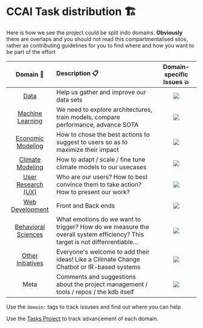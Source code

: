 # CCAI Task distribution 🏗

Here is how we see the project could be split indo domains. **Obviously** there are overlaps and you should not read this compartmentalised silos, rather as contributing guidelines for you to find where and how you want to be part of the effort

|             Domain 📒              | Description     📋                                                                                                            |                                                      Domain-specific Issues     💥                                                  |
| :-----------------------------: | :-------------------------------------------------------------------------------------------------------------------------- | :--------------------------------------------------------------------------------------------------------------: |
|          [Data](data)           | Help us gather and improve our data sets                                                                                    |       [![][domain:data]](https://github.com/cc-ai/kdb/issues?q=is%3Aopen+is%3Aissue+label%3Adomain%3Adata)       |
|     [Machine Learning](ml)      | We need to explore architectures, train models, compare performance, advance SOTA                                           |         [![][domain:ml]](https://github.com/cc-ai/kdb/issues?q=is%3Aopen+is%3Aissue+label%3Adomain%3Aml)         |
|    [Economic Modeling](econ)    | How to chose the best actions to suggest to users so as to maximize their impact                                            |       [![][domain:econ]](https://github.com/cc-ai/kdb/issues?q=is%3Aopen+is%3Aissue+label%3Adomain%3Aecon)       |
|    [Climate Modeling](climate)    | How to adapt / scale / fine tune climate models to our usecases                                            |       [![][domain:climate]](https://github.com/cc-ai/kdb/issues?q=is%3Aopen+is%3Aissue+label%3Adomain%3Aclimate)       |
|    [User Research (UX)](ux)     | Who are our users? How to best convince them to take action? How to present our work?                                       |         [![][domain:ux]](https://github.com/cc-ai/kdb/issues?q=is%3Aopen+is%3Aissue+label%3Adomain%3Aux)         |
|     [Web Development](dev)      | Front and Back ends                                                                                                         |        [![][domain:dev]](https://github.com/cc-ai/kdb/issues?q=is%3Aopen+is%3Aissue+label%3Adomain%3Adev)        |
| [Behavioral Sciences](behavior) | What emotions do we want to trigger? How do we measure the overall system efficiency? This target is not diffenrentiable... | [![][domain:behavioral]](https://github.com/cc-ai/kdb/issues?q=is%3Aopen+is%3Aissue+label%3Adomain%3Abehavioral) |
|   [Other Initiatives](other)    | Everyone's welcome to add their ideas! Like a Clilmate Change Chatbot or IR-based systems                                   |      [![][domain:other]](https://github.com/cc-ai/kdb/issues?q=is%3Aopen+is%3Aissue+label%3Adomain%3Aother)      |
|   Meta    | Comments and suggestions about the project management / tools / repos / the kdb itself                                   |      [![][domain:meta]](https://github.com/cc-ai/kdb/issues?q=is%3Aopen+is%3Aissue+label%3Adomain%3Ameta)      |


Use the `domain:` tags to track issuses and find out where you can help

Use the [Tasks Project](https://github.com/cc-ai/kdb/projects/3) to track advancement of each domain.

[bug]: https://img.shields.io/badge/bug-d73a4a.svg
[domain:behavioral]: https://img.shields.io/badge/domain:behavioral-f4b7c4.svg
[domain:data]: https://img.shields.io/badge/domain:data-bfdadc.svg
[domain:dev]: https://img.shields.io/badge/domain:dev-d4c5f9.svg
[domain:econ]: https://img.shields.io/badge/domain:econ-036a77.svg
[domain:ml]: https://img.shields.io/badge/domain:ml-f260b8.svg
[domain:other]: https://img.shields.io/badge/domain:other-e0a87f.svg
[domain:ux]: https://img.shields.io/badge/domain:ux-fccfbd.svg
[duplicate]: https://img.shields.io/badge/duplicate-cfd3d7.svg
[good first issue]: https://img.shields.io/badge/good%20first%20issue-7057ff.svg
[help wanted]: https://img.shields.io/badge/help%20wanted-008672.svg
[invalid]: https://img.shields.io/badge/invalid-e4e669.svg
[keep in mind]: https://img.shields.io/badge/keep%20in%20mind-c0cef7.svg
[question]: https://img.shields.io/badge/question-d876e3.svg
[wontfix]: https://img.shields.io/badge/wontfix-ffffff.svg
[work in progress]: https://img.shields.io/badge/work%20in%20progress-ededed.svg
[priority:critical]: https://img.shields.io/badge/priority:critical-FF0000.svg
[priority:high]: https://img.shields.io/badge/priority:high-16f9c1.svg
[priority:low]: https://img.shields.io/badge/priority:low-efff8c.svg
[domain:climate]: https://img.shields.io/badge/domain:climate-fcddc4.svg
[domain:meta]: https://img.shields.io/badge/domain:meta-202ea5.svg